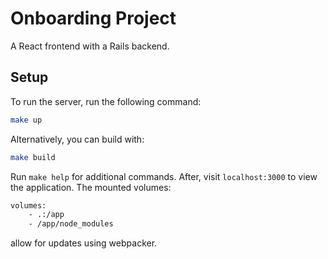 # Onboarding Project

A React frontend with a Rails backend.

## Setup

To run the server, run the following command:

```bash
make up
```

Alternatively, you can build with:

```bash
make build
```

Run `make help` for additional commands. After, visit `localhost:3000` to view the application. The mounted volumes:

```bash
volumes:
    - .:/app
    - /app/node_modules
```

allow for updates using webpacker.
